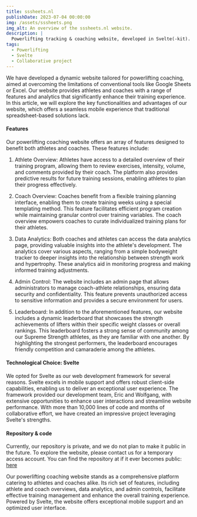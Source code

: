 ```yaml
---
title: sssheets.nl
publishDate: 2023-07-04 00:00:00
img: /assets/sssheets.png
img_alt: An overview of the sssheets.nl website.
description: |
  Powerlifting tracking & coaching website, developed in Svelte(-kit).
tags:
  - Powerlifting
  - Svelte
  - Collaborative project
---
```


We have developed a dynamic website tailored for powerlifting coaching, aimed at overcoming the limitations of conventional tools like Google Sheets or Excel. Our website provides athletes and coaches with a range of features and analytics that significantly enhance their training experience. In this article, we will explore the key functionalities and advantages of our website, which offers a seamless mobile experience that traditional spreadsheet-based solutions lack.

#### Features

Our powerlifting coaching website offers an array of features designed to benefit both athletes and coaches. These features include:

1. Athlete Overview:
Athletes have access to a detailed overview of their training program, allowing them to review exercises, intensity, volume, and comments provided by their coach. The platform also provides predictive results for future training sessions, enabling athletes to plan their progress effectively.

2. Coach Overview:
Coaches benefit from a flexible training planning interface, enabling them to create training weeks using a special templating method. This feature facilitates efficient program creation while maintaining granular control over training variables. The coach overview empowers coaches to curate individualized training plans for their athletes.

3. Data Analytics:
Both coaches and athletes can access the data analytics page, providing valuable insights into the athlete's development. The analytics cover various aspects, ranging from a simple bodyweight tracker to deeper insights into the relationship between strength work and hypertrophy. These analytics aid in monitoring progress and making informed training adjustments.

4. Admin Control:
The website includes an admin page that allows administrators to manage coach-athlete relationships, ensuring data security and confidentiality. This feature prevents unauthorized access to sensitive information and provides a secure environment for users.

5. Leaderboard:
In addition to the aforementioned features, our website includes a dynamic leaderboard that showcases the strength achievements of lifters within their specific weight classes or overall rankings. This leaderboard fosters a strong sense of community among our Supreme Strength athletes, as they are familiar with one another. By highlighting the strongest performers, the leaderboard encourages friendly competition and camaraderie among the athletes.

#### Technological Choice: Svelte
We opted for Svelte as our web development framework for several reasons. Svelte excels in mobile support and offers robust client-side capabilities, enabling us to deliver an exceptional user experience. The framework provided our development team, Eric and Wolfgang, with extensive opportunities to enhance user interactions and streamline website performance. With more than 10,000 lines of code and months of collaborative effort, we have created an impressive project leveraging Svelte's strengths.

#### Repository & code
Currently, our repository is private, and we do not plan to make it public in the future. To explore the website, please contact us for a temporary access account. You can find the repository at if it ever becomes public: [here](https://github.com/Jurkyy/gym-bro-site)

Our powerlifting coaching website stands as a comprehensive platform catering to athletes and coaches alike. Its rich set of features, including athlete and coach overviews, data analytics, and admin controls, facilitate effective training management and enhance the overall training experience. Powered by Svelte, the website offers exceptional mobile support and an optimized user interface.